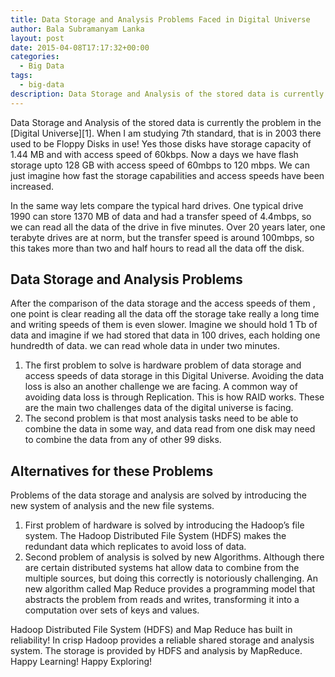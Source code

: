 ```yaml
---
title: Data Storage and Analysis Problems Faced in Digital Universe
author: Bala Subramanyam Lanka
layout: post
date: 2015-04-08T17:17:32+00:00
categories:
  - Big Data
tags:
  - big-data
description: Data Storage and Analysis of the stored data is currently the problem in the Digital Universe. When I am studying 7th standard, that is in 2003 there used to be Floppy Disks in use!
---
```

Data Storage and Analysis of the stored data is currently the problem in the [Digital Universe][1]. When I am studying 7th standard, that is in 2003 there used to be Floppy Disks in use! Yes those disks have storage capacity of 1.44 MB and with access speed of 60kbps. Now a days we have flash storage upto 128 GB with access speed of 60mbps to 120 mbps. We can just imagine how fast the storage capabilities and access speeds have been increased.

In the same way lets compare the typical hard drives. One typical drive 1990 can store 1370 MB of data and had a transfer speed of 4.4mbps, so we can read all the data of the drive in five minutes. Over 20 years later, one terabyte drives are at norm, but the transfer speed is around 100mbps, so this takes more than two and half hours to read all the data off the disk.

## Data Storage and Analysis Problems

After the comparison of the data storage and the access speeds of them , one point is clear reading all the data off the storage take really a long time and writing speeds of them is even slower. Imagine we should hold 1 Tb of data and imagine if we had stored that data in 100 drives, each holding one hundredth of data. we can read whole data in under two minutes.

  1. The first problem to solve is hardware problem of data storage and access speeds of data storage in this Digital Universe. Avoiding the data loss is also an another challenge we are facing. A common way of avoiding data loss is through Replication. This is how RAID works. These are the main two challenges data of the digital universe is facing.
  2. The second problem is that most analysis tasks need to be able to combine the data in some way, and data read from one disk may need to combine the data from any of other 99 disks.

## Alternatives for these Problems

Problems of the data storage and analysis are solved by introducing the new system of analysis and the new file systems.

  1. First problem of hardware is solved by introducing the Hadoop&#8217;s file system. The Hadoop Distributed File System (HDFS) makes the redundant data which replicates to avoid loss of data.
  2. Second problem of analysis is solved by new Algorithms. Although there are certain distributed systems hat allow data to combine from the multiple sources, but doing this correctly is notoriously challenging. An new algorithm called Map Reduce provides a programming model that abstracts the problem from reads and writes, transforming it into a computation over sets of keys and values.

Hadoop Distributed File System (HDFS) and Map Reduce has built in reliability! In crisp Hadoop provides a reliable shared storage and analysis system. The storage is provided by HDFS and analysis by MapReduce. Happy Learning! Happy Exploring!